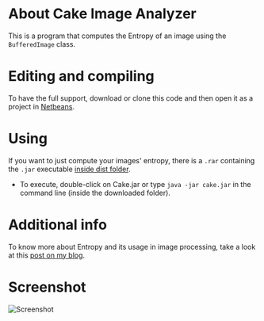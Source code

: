 # About Cake Image Analyzer

This is a program that computes the Entropy of an image using the `BufferedImage` class.


# Editing and compiling

To have the full support, download or clone this code and then open it as a project in [Netbeans](http://www.oracle.com/technetwork/java/javase/downloads/index.html).

# Using

If you want to just compute your images' entropy, there is a `.rar` containing the `.jar` executable [inside dist folder](https://github.com/Jeanvit/CakeImageAnalyzer/tree/master/dist).
- To execute, double-click on Cake.jar or type `java -jar cake.jar` in the command line (inside the downloaded folder).

# Additional info

To know more about Entropy and its usage in image processing, take a look at this [post on my blog]( http://jeanvitor.com/image-entropy-value-visualization/).


# Screenshot

![Screenshot](https://i.imgur.com/uJMNXRf.png)
